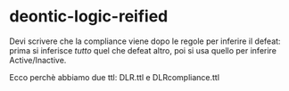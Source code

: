 # deontic-logic-reified

Devi scrivere che la compliance viene dopo le regole per inferire il defeat: prima si inferisce *tutto* quel che defeat altro, poi si usa quello per inferire Active/Inactive.

Ecco perchè abbiamo due ttl: DLR.ttl e DLRcompliance.ttl
